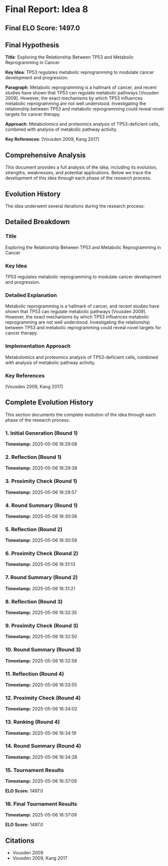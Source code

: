 # Final Report: Idea 8

## Final ELO Score: 1497.0

## Final Hypothesis

**Title**: Exploring the Relationship Between TP53 and Metabolic Reprogramming in Cancer

**Key Idea**: TP53 regulates metabolic reprogramming to modulate cancer development and progression.

**Paragraph**: Metabolic reprogramming is a hallmark of cancer, and recent studies have shown that TP53 can regulate metabolic pathways [Vousden 2009]. However, the exact mechanisms by which TP53 influences metabolic reprogramming are not well understood. Investigating the relationship between TP53 and metabolic reprogramming could reveal novel targets for cancer therapy.

**Approach**: Metabolomics and proteomics analysis of TP53-deficient cells, combined with analysis of metabolic pathway activity.

**Key References**: [Vousden 2009, Kang 2017]

## Comprehensive Analysis

This document provides a full analysis of the idea, including its evolution, strengths, weaknesses, and potential applications. Below we trace the development of this idea through each phase of the research process.

## Evolution History

The idea underwent several iterations during the research process:

## Detailed Breakdown

### Title

Exploring the Relationship Between TP53 and Metabolic Reprogramming in Cancer

### Key Idea

TP53 regulates metabolic reprogramming to modulate cancer development and progression.

### Detailed Explanation

Metabolic reprogramming is a hallmark of cancer, and recent studies have shown that TP53 can regulate metabolic pathways [Vousden 2009]. However, the exact mechanisms by which TP53 influences metabolic reprogramming are not well understood. Investigating the relationship between TP53 and metabolic reprogramming could reveal novel targets for cancer therapy.

### Implementation Approach

Metabolomics and proteomics analysis of TP53-deficient cells, combined with analysis of metabolic pathway activity.

### Key References

[Vousden 2009, Kang 2017]

## Complete Evolution History

This section documents the complete evolution of the idea through each phase of the research process.

### 1. Initial Generation (Round 1)
**Timestamp:** 2025-05-06 16:29:08



### 2. Reflection (Round 1)
**Timestamp:** 2025-05-06 16:29:38



### 3. Proximity Check (Round 1)
**Timestamp:** 2025-05-06 16:29:57



### 4. Round Summary (Round 1)
**Timestamp:** 2025-05-06 16:30:06



### 5. Reflection (Round 2)
**Timestamp:** 2025-05-06 16:30:59



### 6. Proximity Check (Round 2)
**Timestamp:** 2025-05-06 16:31:13



### 7. Round Summary (Round 2)
**Timestamp:** 2025-05-06 16:31:21



### 8. Reflection (Round 3)
**Timestamp:** 2025-05-06 16:32:35



### 9. Proximity Check (Round 3)
**Timestamp:** 2025-05-06 16:32:50



### 10. Round Summary (Round 3)
**Timestamp:** 2025-05-06 16:32:58



### 11. Reflection (Round 4)
**Timestamp:** 2025-05-06 16:33:55



### 12. Proximity Check (Round 4)
**Timestamp:** 2025-05-06 16:34:02



### 13. Ranking (Round 4)
**Timestamp:** 2025-05-06 16:34:19



### 14. Round Summary (Round 4)
**Timestamp:** 2025-05-06 16:34:28



### 15. Tournament Results
**Timestamp:** 2025-05-06 16:37:09

**ELO Score:** 1497.0



### 16. Final Tournament Results
**Timestamp:** 2025-05-06 16:37:09

**ELO Score:** 1497.0



## Citations

- Vousden 2009
- Vousden 2009, Kang 2017
